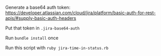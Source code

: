Generate a base64 auth token: https://developer.atlassian.com/cloud/jira/platform/basic-auth-for-rest-apis/#supply-basic-auth-headers

Put that token in `.jira-base64-auth`

Run `bundle install` once

Run this script with `ruby jira-time-in-status.rb`
